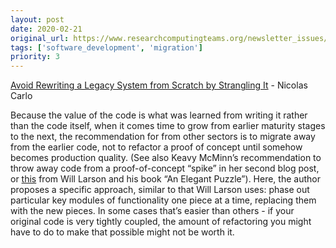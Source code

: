```yaml
---
layout: post
date: 2020-02-21
original_url: https://www.researchcomputingteams.org/newsletter_issues/0011
tags: ['software_development', 'migration']
priority: 3
---
```


<!-- markdownlint-disable MD033 -->
<!-- markdownlint-disable MD041 -->
<!-- markdownlint-disable MD049 -->

[Avoid Rewriting a Legacy System from Scratch by Strangling It](https://understandlegacycode.com/blog/avoid-rewriting-a-legacy-system-from-scratch-by-strangling-it/) - Nicolas Carlo

Because the value of the code is what was learned from writing it rather than the code itself, when it comes time to grow from earlier maturity stages to the next, the recommendation for from other sectors is to migrate away from the earlier code, not to refactor a proof of concept until somehow becomes production quality.  (See also Keavy McMinn’s recommendation to throw away code from a proof-of-concept “spike” in her second blog post, or [this](https://lethain.com/migrations/) from Will Larson and his book “An Elegant Puzzle”).  Here, the author proposes a specific approach, similar to that Will Larson uses: phase out particular key modules of functionality one piece at a time, replacing them with the new pieces.  In some cases that’s easier than others - if your original code is very tightly coupled, the amount of refactoring you might have to do to make that possible might not be worth it.

